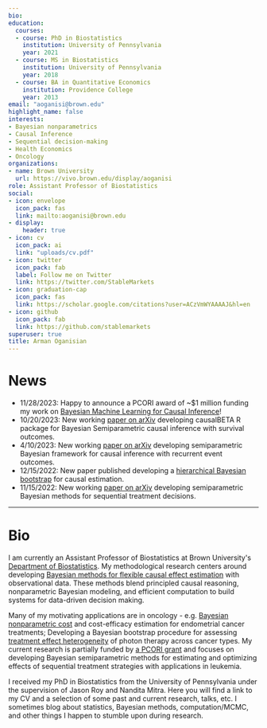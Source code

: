 ```yaml
---
bio: 
education:
  courses:
  - course: PhD in Biostatistics
    institution: University of Pennsylvania
    year: 2021
  - course: MS in Biostatistics
    institution: University of Pennsylvania
    year: 2018
  - course: BA in Quantitative Economics
    institution: Providence College
    year: 2013
email: "aoganisi@brown.edu"
highlight_name: false
interests:
- Bayesian nonparametrics
- Causal Inference
- Sequential decision-making
- Health Economics
- Oncology
organizations:
- name: Brown University
  url: https://vivo.brown.edu/display/aoganisi
role: Assistant Professor of Biostatistics
social:
- icon: envelope
  icon_pack: fas
  link: mailto:aoganisi@brown.edu
- display:
    header: true
- icon: cv
  icon_pack: ai
  link: "uploads/cv.pdf"
- icon: twitter
  icon_pack: fab
  label: Follow me on Twitter
  link: https://twitter.com/StableMarkets
- icon: graduation-cap
  icon_pack: fas
  link: https://scholar.google.com/citations?user=ACzVmWYAAAAJ&hl=en
- icon: github
  icon_pack: fab
  link: https://github.com/stablemarkets
superuser: true
title: Arman Oganisian
---
```


# News
 - 11/28/2023: Happy to announce a PCORI award of ~$1 million funding my work on [Bayesian Machine Learning for Causal Inference](https://www.pcori.org/research-results/2023/bayesian-machine-learning-causal-inference-electronic-health-record-data-missing-covariates)!
 - 10/20/2023: New working [paper on arXiv](https://arxiv.org/abs/2310.12358) developing causalBETA R package for Bayesian Semiparametric causal inference with survival outcomes.
 - 4/10/2023: New working [paper on arXiv](https://aps.arxiv.org/abs/2304.03247) developing semiparametric Bayesian framework for causal inference with recurrent event outcomes.
 - 12/15/2022: New paper published developing a [hierarchical Bayesian bootstrap](https://www.degruyter.com/document/doi/10.1515/ijb-2022-0051/html) for causal estimation.
 - 11/15/2022: New working [paper on arXiv](https://arxiv.org/abs/2211.16393) developing semiparametric Bayesian methods for sequential treatment decisions.
---

# Bio
I am currently an Assistant Professor of Biostatistics at Brown University's [Department of Biostatistics](https://www.brown.edu/academics/public-health/biostats/home). My methodological research centers around developing [Bayesian methods for flexible causal effect estimation](https://onlinelibrary.wiley.com/doi/full/10.1002/sim.8761) with observational data. These methods blend principled causal reasoning, nonparametric Bayesian modeling, and efficient computation to build systems for data-driven decision making.

Many of my motivating applications are in oncology - e.g. [Bayesian nonparametric cost](https://onlinelibrary.wiley.com/doi/epdf/10.1111/biom.13244) and cost-efficacy estimation for endometrial cancer treatments; Developing a Bayesian bootstrap procedure for assessing [treatment effect heterogeneity](https://www.degruyter.com/document/doi/10.1515/ijb-2022-0051/html) of photon therapy across cancer types. My current research is partially funded by [a PCORI grant](https://www.pcori.org/research-results/2022/statistical-methods-optimizing-dynamic-patient-level-treatment-and-monitoring-strategies) and focuses on developing Bayesian semiparametric methods for estimating and optimizing effects of sequential treatment strategies with applications in leukemia.

I received my PhD in Biostatistics from the University of Pennsylvania under the supervision of Jason Roy and Nandita Mitra. Here you will find a link to my CV and a selection of some past and current research, talks, etc. I sometimes blog about statistics, Bayesian methods, computation/MCMC, and other things I happen to stumble upon during research.

